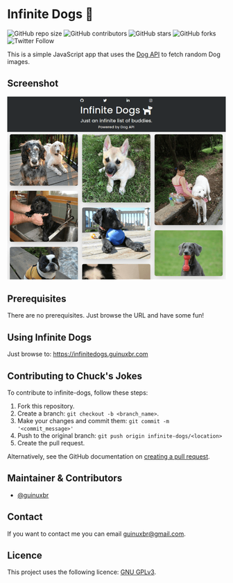 # Infinite Dogs 🐶

![GitHub repo size](https://img.shields.io/github/repo-size/guinuxbr/infinite-dogs)
![GitHub contributors](https://img.shields.io/github/contributors/guinuxbr/infinite-dogs)
![GitHub stars](https://img.shields.io/github/stars/guinuxbr/infinite-dogs)
![GitHub forks](https://img.shields.io/github/forks/guinuxbr/infinite-dogs)
![Twitter Follow](https://img.shields.io/twitter/follow/guinuxbr?style=social)

This is a simple JavaScript app that uses the [Dog API](https://dog.ceo/dog-api/) to fetch random Dog images.

## Screenshot

![screenshot](./screenshot.png)

## Prerequisites

There are no prerequisites. Just browse the URL and have some fun!

## Using Infinite Dogs

Just browse to: <https://infinitedogs.guinuxbr.com>

## Contributing to Chuck's Jokes

To contribute to infinite-dogs, follow these steps:

1. Fork this repository.
2. Create a branch: `git checkout -b <branch_name>`.
3. Make your changes and commit them: `git commit -m '<commit_message>'`
4. Push to the original branch: `git push origin infinite-dogs/<location>`
5. Create the pull request.

Alternatively, see the GitHub documentation on [creating a pull request](https://help.github.com/en/github/collaborating-with-issues-and-pull-requests/creating-a-pull-request).

## Maintainer & Contributors

* [@guinuxbr](https://github.com/guinuxbr)

## Contact

If you want to contact me you can email <guinuxbr@gmail.com>.

## Licence

This project uses the following licence: [GNU GPLv3](https://www.gnu.org/licenses/gpl-3.0.html).
